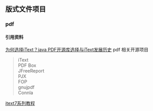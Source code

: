 ## 版式文件项目
### pdf
#### 引用资料
[为何选择iText？java PDF开源库选择与iText发展历史](https://blog.csdn.net/qq_39826207/article/details/131817908)
pdf 相关开源项目
> iText  
> PDF Box  
> JFreeReport  
> PJX  
> FOP  
> gnujpdf  
> Connla  

[itext7系列教程](https://www.zhihu.com/column/c_1380534374446899200)